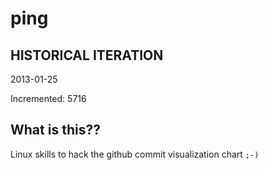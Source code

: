 # ping

## HISTORICAL ITERATION
2013-01-25

Incremented: 5716

## What is this?? 
Linux skills to hack the github commit visualization chart `;-)`
